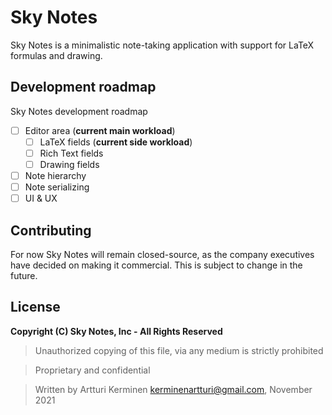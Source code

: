 # Sky Notes

Sky Notes is a minimalistic note-taking application with support for LaTeX formulas and drawing.

## Development roadmap
Sky Notes development roadmap
- [ ] Editor area (**current main workload**)
    - [ ] LaTeX fields (**current side workload**)
    - [ ] Rich Text fields 
    - [ ] Drawing fields
- [ ] Note hierarchy
- [ ] Note serializing
- [ ] UI & UX

## Contributing
For now Sky Notes will remain closed-source, as the company executives have decided on making it commercial. This is subject to change in the future.

## License

__Copyright (C) Sky Notes, Inc - All Rights Reserved__

> Unauthorized copying of this file, via any medium is strictly prohibited

> Proprietary and confidential

> Written by Artturi Kerminen <kerminenartturi@gmail.com>, November 2021

